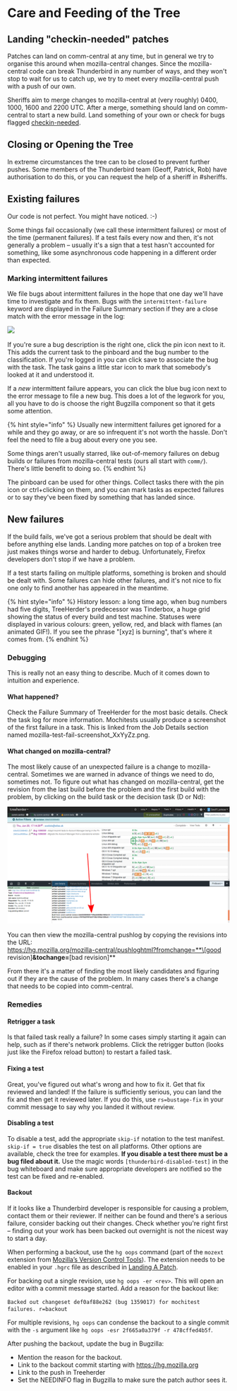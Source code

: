 # Care and Feeding of the Tree

## Landing "checkin-needed" patches

Patches can land on comm-central at any time, but in general we try to organise this around when mozilla-central changes. Since the mozilla-central code can break Thunderbird in any number of ways, and they won't stop to wait for us to catch up, we try to meet every mozilla-central push with a push of our own.

Sheriffs aim to merge changes to mozilla-central at (very roughly) 0400, 1000, 1600 and 2200 UTC. After a merge, something should land on comm-central to start a new build. Land something of your own or check for bugs flagged [checkin-needed](https://bugzilla.mozilla.org/buglist.cgi?keywords=checkin-needed-tb).

## Closing or Opening the Tree

In extreme circumstances the tree can to be closed to prevent further pushes. Some members of the Thunderbird team (Geoff, Patrick, Rob) have authorisation to do this, or you can request the help of a sheriff in #sheriffs.

## Existing failures

Our code is not perfect. You might have noticed. :-)

Some things fail occasionally (we call these intermittent failures) or most of the time (permanent failures). If a test fails every now and then, it's not generally a problem – usually it's a sign that a test hasn't accounted for something, like some asynchronous code happening in a different order than expected.

### Marking intermittent failures

We file bugs about intermittent failures in the hope that one day we'll have time to investigate and fix them. Bugs with the `intermittent-failure` keyword are displayed in the Failure Summary section if they are a close match with the error message in the log:

![](../../.gitbook/assets/failure-summary.png)

If you're sure a bug description is the right one, click the pin icon next to it. This adds the current task to the pinboard and the bug number to the classification. If you're logged in you can click save to associate the bug with the task. The task gains a little star icon to mark that somebody's looked at it and understood it.

If a _new_ intermittent failure appears, you can click the blue bug icon next to the error message to file a new bug. This does a lot of the legwork for you, all you have to do is choose the right Bugzilla component so that it gets some attention.

{% hint style="info" %}
Usually new intermittent failures get ignored for a while and they go away, or are so infrequent it's not worth the hassle. Don't feel the need to file a bug about every one you see.

Some things aren't usually starred, like out-of-memory failures on debug builds or failures from mozilla-central tests (ours all start with `comm/`). There's little benefit to doing so.
{% endhint %}

The pinboard can be used for other things. Collect tasks there with the pin icon or ctrl+clicking on them, and you can mark tasks as expected failures or to say they've been fixed by something that has landed since.

## New failures

If the build fails, we've got a serious problem that should be dealt with before anything else lands. Landing more patches on top of a broken tree just makes things worse and harder to debug. Unfortunately, Firefox developers don't stop if we have a problem.

If a test starts failing on multiple platforms, something is broken and should be dealt with. Some failures can hide other failures, and it's not nice to fix one only to find another has appeared in the meantime.

{% hint style="info" %}
History lesson: a long time ago, when bug numbers had five digits, TreeHerder's predecessor was Tinderbox, a huge grid showing the status of every build and test machine. Statuses were displayed in various colours: green, yellow, red, and black with flames (an animated GIF!). If you see the phrase "\[xyz] is burning", that's where it comes from.
{% endhint %}

### Debugging

This is really not an easy thing to describe. Much of it comes down to intuition and experience.

#### What happened?

Check the Failure Summary of TreeHerder for the most basic details. Check the task log for more information. Mochitests usually produce a screenshot of the first failure in a task. This is linked from the Job Details section named mozilla-test-fail-screenshot\_XxYyZz.png.

#### What changed on mozilla-central?

The most likely cause of an unexpected failure is a change to mozilla-central. Sometimes we are warned in advance of things we need to do, sometimes not. To figure out what has changed on mozilla-central, get the revision from the last build before the problem and the first build with the problem, by clicking on the build task or the decision task (D or Nd):

![](<../../.gitbook/assets/build details.svg.png>)

You can then view the mozilla-central pushlog by copying the revisions into the URL:\
https://hg.mozilla.org/mozilla-central/pushloghtml?fromchange=**\[good revision]**\&tochange=**\[bad revision]**

From there it's a matter of finding the most likely candidates and figuring out if they are the cause of the problem. In many cases there's a change that needs to be copied into comm-central.

### Remedies

#### Retrigger a task

Is that failed task really a failure? In some cases simply starting it again can help, such as if there's network problems. Click the retrigger button (looks just like the Firefox reload button) to restart a failed task.

#### Fixing a test

Great, you've figured out what's wrong and how to fix it. Get that fix reviewed and landed! If the failure is sufficiently serious, you can land the fix and then get it reviewed later. If you do this, use `rs=bustage-fix` in your commit message to say why you landed it without review.

#### Disabling a test

To disable a test, add the appropriate `skip-if` notation to the test manifest. `skip-if = true` disables the test on all platforms. Other options are available, check the tree for examples. **If you disable a test there must be a bug filed about it.** Use the magic words `[thunderbird-disabled-test]` in the bug whiteboard and make sure appropriate developers are notified so the test can be fixed and re-enabled.

#### Backout

If it looks like a Thunderbird developer is responsible for causing a problem, contact them or their reviewer. If neither can be found and there's a serious failure, consider backing out their changes. Check whether you're right first – finding out your work has been backed out overnight is not the nicest way to start a day.


When performing a backout, use the `hg oops` command (part of the `mozext` extension from [Mozilla’s Version Control Tools](https://mozilla-version-control-tools.readthedocs.io)). The extension needs to be enabled in your `.hgrc` file as described in [Landing A Patch](landing-a-patch.md).

For backing out a single revision, use `hg oops -er <rev>`. This will open an editor with a commit message started. Add a reason for the backout like:
````text
Backed out changeset def0af88e262 (bug 1359017) for mochitest failures. r=backout
````

For multiple revisions, `hg oops` can condense the backout to a single commit with the `-s` argument like `hg oops -esr 2f665a0a379f -r 478cffed4b5f`.

After pushing the backout, update the bug in Bugzilla:
* Mention the reason for the backout.
* Link to the backout commit starting with https://hg.mozilla.org
* Link to the push in Treeherder
* Set the NEEDINFO flag in Bugzilla to make sure the patch author sees it. 

